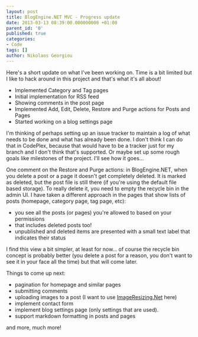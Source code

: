 ```yaml
---
layout: post
title: BlogEngine.NET MVC - Progress update
date: 2013-03-13 08:39:00.000000000 +01:00
parent_id: '0'
published: true
categories:
- Code
tags: []
author: Nikolaos Georgiou
---
```


Here's a short update on what I've been working on. Time is a bit limited but I like to hack around in this project and that's what it's all about!
<ul>
<li>Implemented Category and Tag pages</li>
<li>Initial implementation for RSS feed</li>
<li>Showing comments in the post page</li>
<li>Implemented Add, Edit, Delete, Restore and Purge actions for Posts and Pages</li>
<li>Started working on a blog settings page</li>
</ul>

I'm thinking of perhaps setting up an issue tracker to maintain a log of what needs to be done and what has already been done. I don't think I can do that in CodePlex, because that would have to be a tracker just for my branch and I don't think that's supported. Or maybe set up some rough goals like milestones of the project. I'll see how it goes...

One comment on the Restore and Purge actions: in BlogEngine.NET, when you delete a post or a page it doesn't get completely deleted. It is marked as deleted, but the post file is still there (if you're using the default file based storage). To really delete it, you need to empty the recycle bin in the admin UI. I have taken a different approach in the pages that show lists of posts (homepage, category page, tag page, etc):
<ul>
<li>you see all the posts (or pages) you're allowed to based on your permissions</li>
<li>that includes deleted posts too!</li>
<li>unpublished and deleted items are presented with a small text label that indicates their status</li>
</ul>

I find this view a bit simpler, at least for now... of course the recycle bin concept is probably better (you delete a post for a reason, you don't want to see it in your face all the time) but that will come later.

Things to come up next:
<ul>
<li>pagination for homepage and similar pages</li>
<li>submitting comments</li>
<li>uploading images to a post (I want to use <a href="http://imageresizing.net/">ImageResizing.Net</a> here)</li>
<li>implement contact form</li>
<li>implement blog settings page (only settings that are used).</li>
<li>support markdown formatting in posts and pages</li>
</ul>

and more, much more!

